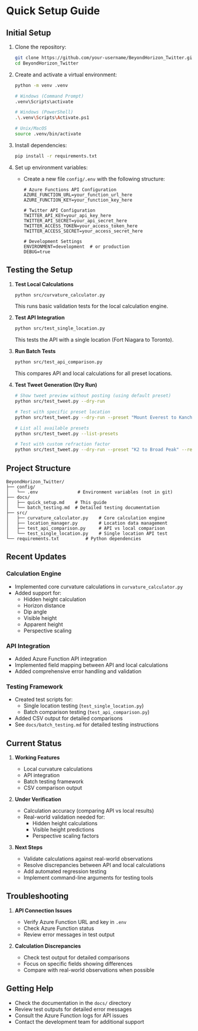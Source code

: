 # Quick Setup Guide

## Initial Setup

1. Clone the repository:
   ```bash
   git clone https://github.com/your-username/BeyondHorizon_Twitter.git
   cd BeyondHorizon_Twitter
   ```

2. Create and activate a virtual environment:
   ```bash
   python -m venv .venv
   
   # Windows (Command Prompt)
   .venv\Scripts\activate
   
   # Windows (PowerShell)
   .\.venv\Scripts\Activate.ps1
   
   # Unix/MacOS
   source .venv/bin/activate
   ```

3. Install dependencies:
   ```bash
   pip install -r requirements.txt
   ```

4. Set up environment variables:
   - Create a new file `config/.env` with the following structure:
     ```
     # Azure Functions API Configuration
     AZURE_FUNCTION_URL=your_function_url_here
     AZURE_FUNCTION_KEY=your_function_key_here

     # Twitter API Configuration
     TWITTER_API_KEY=your_api_key_here
     TWITTER_API_SECRET=your_api_secret_here
     TWITTER_ACCESS_TOKEN=your_access_token_here
     TWITTER_ACCESS_SECRET=your_access_secret_here

     # Development Settings
     ENVIRONMENT=development  # or production
     DEBUG=true
     ```

## Testing the Setup

1. **Test Local Calculations**
   ```bash
   python src/curvature_calculator.py
   ```
   This runs basic validation tests for the local calculation engine.

2. **Test API Integration**
   ```bash
   python src/test_single_location.py
   ```
   This tests the API with a single location (Fort Niagara to Toronto).

3. **Run Batch Tests**
   ```bash
   python src/test_api_comparison.py
   ```
   This compares API and local calculations for all preset locations.

4. **Test Tweet Generation (Dry Run)**
   ```bash
   # Show tweet preview without posting (using default preset)
   python src/test_tweet.py --dry-run

   # Test with specific preset location
   python src/test_tweet.py --dry-run --preset "Mount Everest to Kanchenjunga"

   # List all available presets
   python src/test_tweet.py --list-presets

   # Test with custom refraction factor
   python src/test_tweet.py --dry-run --preset "K2 to Broad Peak" --refraction 1.15
   ```

## Project Structure

```
BeyondHorizon_Twitter/
├── config/
│   └── .env               # Environment variables (not in git)
├── docs/
│   ├── quick_setup.md    # This guide
│   └── batch_testing.md  # Detailed testing documentation
├── src/
│   ├── curvature_calculator.py    # Core calculation engine
│   ├── location_manager.py        # Location data management
│   ├── test_api_comparison.py     # API vs local comparison
│   └── test_single_location.py    # Single location API test
└── requirements.txt          # Python dependencies
```

## Recent Updates

### Calculation Engine
- Implemented core curvature calculations in `curvature_calculator.py`
- Added support for:
  - Hidden height calculation
  - Horizon distance
  - Dip angle
  - Visible height
  - Apparent height
  - Perspective scaling

### API Integration
- Added Azure Function API integration
- Implemented field mapping between API and local calculations
- Added comprehensive error handling and validation

### Testing Framework
- Created test scripts for:
  - Single location testing (`test_single_location.py`)
  - Batch comparison testing (`test_api_comparison.py`)
- Added CSV output for detailed comparisons
- See `docs/batch_testing.md` for detailed testing instructions

## Current Status

1. **Working Features**
   - Local curvature calculations
   - API integration
   - Batch testing framework
   - CSV comparison output

2. **Under Verification**
   - Calculation accuracy (comparing API vs local results)
   - Real-world validation needed for:
     - Hidden height calculations
     - Visible height predictions
     - Perspective scaling factors

3. **Next Steps**
   - Validate calculations against real-world observations
   - Resolve discrepancies between API and local calculations
   - Add automated regression testing
   - Implement command-line arguments for testing tools

## Troubleshooting

1. **API Connection Issues**
   - Verify Azure Function URL and key in `.env`
   - Check Azure Function status
   - Review error messages in test output

2. **Calculation Discrepancies**
   - Check test output for detailed comparisons
   - Focus on specific fields showing differences
   - Compare with real-world observations when possible

## Getting Help

- Check the documentation in the `docs/` directory
- Review test outputs for detailed error messages
- Consult the Azure Function logs for API issues
- Contact the development team for additional support
